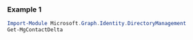 ### Example 1
``` powershell
Import-Module Microsoft.Graph.Identity.DirectoryManagement
Get-MgContactDelta
```
